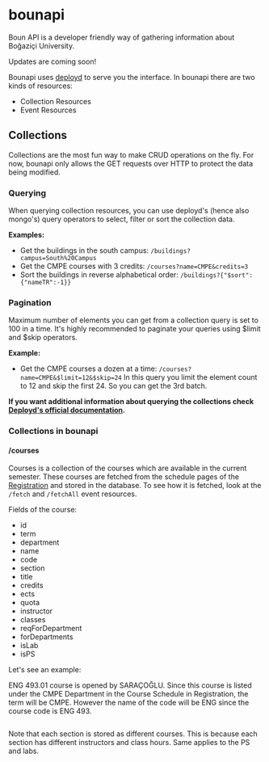 # bounapi

Boun API is a developer friendly way of gathering information about Boğaziçi University.

Updates are coming soon!


Bounapi uses [deployd](http://deployd.com/) to serve you the interface. In bounapi there are two kinds of resources:
* Collection Resources
* Event Resources

## Collections

Collections are the most fun way to make CRUD operations on the fly. For now, bounapi only allows the GET requests over HTTP to protect the data being modified.

### Querying
When querying collection resources, you can use deployd's (hence also mongo's) query operators to select, filter or sort the collection data.

**Examples:**
* Get the buildings in the south campus: `/buildings?campus=South%20Campus`
* Get the CMPE courses with 3 credits: `/courses?name=CMPE&credits=3`
* Sort the buildings in reverse alphabetical order: `/buildings?{"$sort":{"nameTR":-1}}`

### Pagination
Maximum number of elements you can get from a collection query is set to 100 in a time. It's highly recommended to paginate your queries using $limit and $skip operators.

**Example:**
* Get the CMPE courses a dozen at a time: `/courses?name=CMPE&$limit=12&$skip=24`
In this query you limit the element count to 12 and skip the first 24. So you can get the 3rd batch.


**If you want additional information about querying the collections check [Deployd's official documentation](http://docs.deployd.com/docs/collections/reference/querying-collections.html).**

### Collections in bounapi

#### /courses
Courses is a collection of the courses which are available in the current semester. These courses are fetched from the schedule pages of the [Registration](http://registration.boun.edu.tr) and stored in the database. To see how it is fetched, look at the `/fetch` and `/fetchAll` event resources.

Fields of the course:

* id
* term
* department
* name
* code
* section
* title
* credits
* ects
* quota
* instructor
* classes
* reqForDepartment
* forDepartments
* isLab
* isPS

Let's see an example:

ENG 493.01 course is opened by SARAÇOĞLU. Since this course is listed under the CMPE Department in the Course Schedule in Registration, the term will be CMPE. However the name of the code will be ENG since the course code is ENG 493.

```json
```

Note that each section is stored as different courses. This is because each section has different instructors and class hours. Same applies to the PS and labs.
